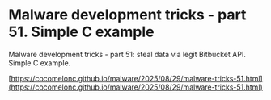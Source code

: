 # Malware development tricks - part 51. Simple C example
Malware development tricks - part 51: steal data via legit Bitbucket API. Simple C example.        

[https://cocomelonc.github.io/malware/2025/08/29/malware-tricks-51.html](https://cocomelonc.github.io/malware/2025/08/29/malware-tricks-51.html)     